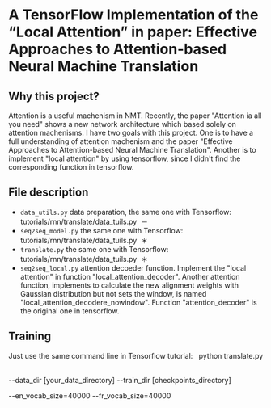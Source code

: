 A TensorFlow Implementation of the “Local Attention” in paper: Effective Approaches to Attention-based Neural Machine Translation    
====

Why this project?    
----
  Attention is a useful machenism in NMT. Recently, the paper "Attention ia all you need" shows a new network 
  architecture which based solely on attention machenisms. I have two goals with this project. One is to have a 
  full understanding of attention machenism and the paper "Effective Approaches to Attention-based Neural Machine Translation".
  Another is to implement "local attention" by using tensorflow, since I didn't find the corresponding function in tensorflow.
  
File description   
----
  * `data_utils.py`   data preparation, the same one with Tensorflow: tutorials/rnn/translate/data_tuils.py  －
  
  * `seq2seq_model.py`    the same one with Tensorflow: tutorials/rnn/translate/data_tuils.py  ＊
  
  * `translate.py`    the same one with Tensorflow: tutorials/rnn/translate/data_tuils.py  ＊
  
  * `seq2seq_local.py`    attention decoeder function. Implement the "local attention" in function "local_attention_decoder". Another attention function, implements to calculate the new alignment weights with Gaussian distribution but not sets
the window, is named "local_attention_decodere_nowindow". Function "attention_decoder" is the original one
in tensorflow.
                   
Training  
----
  Just use the same command line in Tensorflow tutorial:  
  python translate.py  
  
  --data_dir [your_data_directory] --train_dir [checkpoints_directory]  
  
  --en_vocab_size=40000 --fr_vocab_size=40000  
  
  

                    
